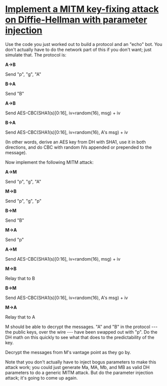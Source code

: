 # [Implement a MITM key-fixing attack on Diffie-Hellman with parameter injection](http://cryptopals.com/sets/5/challenges/34/)
Use the code you just worked out to build a protocol and an "echo" bot. You don't actually have to do the network part of this if you don't want; just simulate that. The protocol is:

**A->B**

Send "p", "g", "A"

**B->A**

Send "B"

**A->B**

Send AES-CBC(SHA1(s)[0:16], iv=random(16), msg) + iv

**B->A**

Send AES-CBC(SHA1(s)[0:16], iv=random(16), A's msg) + iv

(In other words, derive an AES key from DH with SHA1, use it in both directions, and do CBC with random IVs appended or prepended to the message).

Now implement the following MITM attack:

**A->M**

Send "p", "g", "A"

**M->B**

Send "p", "g", "p"

**B->M**

Send "B"

**M->A**

Send "p"

**A->M**

Send AES-CBC(SHA1(s)[0:16], iv=random(16), msg) + iv

**M->B**

Relay that to B

**B->M**

Send AES-CBC(SHA1(s)[0:16], iv=random(16), A's msg) + iv

**M->A**

Relay that to A

M should be able to decrypt the messages. "A" and "B" in the protocol --- the public keys, over the wire --- have been swapped out with "p". Do the DH math on this quickly to see what that does to the predictability of the key.

Decrypt the messages from M's vantage point as they go by.

Note that you don't actually have to inject bogus parameters to make this attack work; you could just generate Ma, MA, Mb, and MB as valid DH parameters to do a generic MITM attack. But do the parameter injection attack; it's going to come up again.
